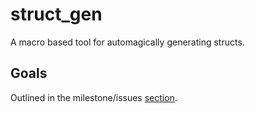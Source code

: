 # struct_gen
A macro based tool for automagically generating structs.

## Goals
Outlined in the milestone/issues [section](https://github.com/robertDurst/struct_gen/issues).